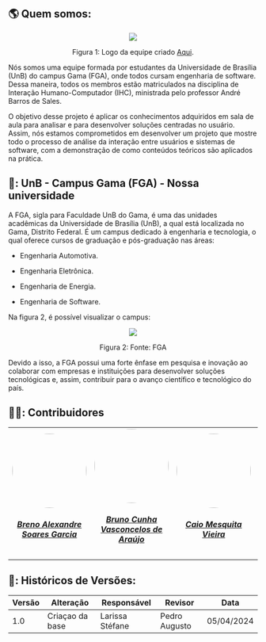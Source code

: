 ## :earth_americas: Quem somos:

  <div align="center">
  <img src="https://raw.githubusercontent.com/Interacao-Humano-Computador/2024.1-SIGAA/main/docs/Midia/Equipe2IHC.png">




  
   Figura 1: Logo da equipe criado [Aqui](https://www.designevo.com/).
</div>

Nós somos uma equipe formada por estudantes da Universidade de Brasília (UnB) do campus Gama (FGA), onde todos cursam engenharia de software. Dessa maneira, todos os membros estão matriculados na disciplina de Interação Humano-Computador (IHC), ministrada pelo professor André Barros de Sales.


O objetivo desse projeto é aplicar os conhecimentos adquiridos em sala de aula para analisar e para desenvolver soluções centradas no usuário. Assim, nós estamos comprometidos em desenvolver um projeto que mostre todo o processo de análise da interação entre usuários e sistemas de software, com a demonstração de como conteúdos teóricos são aplicados na prática.

## 📖: UnB - Campus Gama (FGA) - Nossa universidade

A FGA, sigla para Faculdade UnB do Gama, é uma das unidades acadêmicas da Universidade de Brasília (UnB), a qual está localizada no Gama, Distrito Federal. É um campus dedicado à engenharia e tecnologia, o qual oferece cursos de graduação e pós-graduação nas áreas:

- Engenharia Automotiva.

- Engenharia Eletrônica.

- Engenharia de Energia.

- Engenharia de Software.

Na figura 2, é possível visualizar o campus:

 <div align="center">
  <img src="https://lh6.googleusercontent.com/proxy/eYO0B1AlLK_W9TfYm9kyuF7J55kqVsvCXCTz0vMn9QbR8iXH495FZHcKRYjIxsPX0CYUOhRsFqNSUiHK">


  
   Figura 2: Fonte: FGA 
</div>

Devido a isso, a FGA possui uma forte ênfase em pesquisa e inovação ao colaborar com empresas e instituições para desenvolver soluções tecnológicas e, assim, contribuir para o avanço científico e tecnológico do país.

## 👨‍🎓: Contribuidores

<table style="margin-left: auto; margin-right: auto;">
    <tr>
        <td align="center">
            <a href="https://github.com/brenoalexandre0">
                <img style="border-radius: 50%;" src="https://github.com/brenoalexandre0.png" width="150px;"/>
                <h5 class="text-center"> Breno Alexandre Soares Garcia  </h5>
            </a>
        </td>
        <td align="center">
            <a href="https://github.com/brunocva">
                <img style="border-radius: 50%;" src="https://github.com/brunocva.png" width="150px;"/>
                <h5 class="text-center">Bruno Cunha Vasconcelos de Araújo <br> </h5>
            </a>
        </td>
       <td align="center">
            <a href="https://github.com/caiomesvie">
                <img style="border-radius: 50%;" src="https://github.com/caiomesvie.png" width="150px;"/>
                <h5 class="text-center"> Caio Mesquita Vieira <br> </h5>
            </a>
        </td>
      <td align="center">
            <a href="https://github.com/Paxxaglia">
                <img style="border-radius: 50%;" src="https://github.com/Paxxaglia.png" width="150px;"/>
                <h5 class="text-center"> Iago Passaglia Perereia <br> </h5>
            </a>
        </td>
      <td align="center">
            <a href="https://github.com/SkywalkerSupreme">
                <img style="border-radius: 50%;" src="https://github.com/SkywalkerSupreme.png" width="150px;"/>
                <h5 class="text-center">Larissa Stefane Barboza Santos <br> </h5>
            </a>
        </td>
      <td align="center">
            <a href="https://github.com/LuaMedeiros">
                <img style="border-radius: 50%;" src="https://github.com/LuaMedeiros.png" width="150px;"/>
                <h5 class="text-center"> Luana de Lima Medeiros <br> </h5>
            </a>
        </td>
      <td align="center">
            <a href="https://github.com/Izarias">
                <img style="border-radius: 50%;" src="https://github.com/Izarias.png" width="150px;"/>
                <h5 class="text-center"> Pedro Augusto Dourado Izarias <br> </h5>
            </a>
        </td>
      
</table>


## 📑: Históricos de Versões:

| Versão | Alteração | Responsável | Revisor | Data |
| - | - | - | - | - |
| 1.0 | Criaçao da base | Larissa Stéfane | Pedro Augusto | 05/04/2024 |

